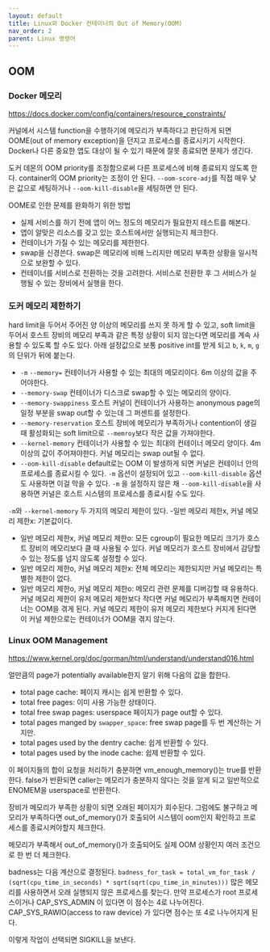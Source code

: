 ```yaml
---
layout: default
title: Linux와 Docker 컨테이너의 Out of Memory(OOM)
nav_order: 2
parent: Linux 명령어
---
```


## OOM

### Docker 메모리

https://docs.docker.com/config/containers/resource_constraints/

커널에서 시스템 function을 수행하기에 메모리가 부족하다고 판단하게 되면 OOME(out of memory exception)을 던지고 프로세스를 종료시키기 시작한다.
Docker나 다른 중요한 앱도 대상이 될 수 있기 때문에 잘못 종료되면 문제가 생긴다.

도커 데몬의 OOM priority를 조정함으로써 다른 프로세스에 비해 종료되지 않도록 한다.
container의 OOM priority는 조정이 안 된다. `--oom-score-adj`를 직접 매우 낮은 값으로 세팅하거나 `--oom-kill-disable`을 세팅하면 안 된다.

OOME로 인한 문제를 완화하기 위한 방법

- 실제 서비스를 하기 전에 앱이 어느 정도의 메모리가 필요한지 테스트를 해본다.
- 앱이 알맞은 리소스를 갖고 있는 호스트에서만 실행되는지 체크한다.
- 컨테이너가 가질 수 있는 메모리를 제한한다.
- swap을 신경쓴다. swap은 메모리에 비해 느리지만 메모리 부족한 상황을 일시적으로 보완할 수 있다.
- 컨테이너를 서비스로 전환하는 것을 고려한다. 서비스로 전환한 후 그 서비스가 실행될 수 있는 장비에서 실행을 한다.

### 도커 메모리 제한하기

hard limit을 두어서 주어진 양 이상의 메모리를 쓰지 못 하게 할 수 있고, soft limit을 두어서 호스트 장비의 메모리 부족과 같은 특정 상황이 되지 않는다면 메모리를 계속 사용할 수 있도록 할 수도 있다.
아래 설정값으로 보통 positive int를 받게 되고 `b`, `k`, `m`, `g`의 단위가 뒤에 붙는다.

- `-m` `--memory=`
  컨테이너가 사용할 수 있는 최대의 메모리이다. 6m 이상의 값을 주어야한다.
- `--memory-swap`
  컨테이너가 디스크로 swap할 수 있는 메모리의 양이다.
- `--memory-swappiness`
  호스트 커널이 컨테이너가 사용하는 anonymous page의 일정 부분을 swap out할 수 있는데 그 퍼센트를 설정한다.
- `--memory-reservation`
  호스트 장비에 메모리가 부족하거나 contention이 생길 때 활성화되는 soft limit으로 `--memroy`보다 작은 값을 가져야한다.
- `--kernel-memory`
  컨테이너가 사용할 수 있는 최대의 컨테이너 메모리 양이다. 4m 이상의 값이 주어져야한다. 커널 메모리는 swap out될 수 없다.
- `--oom-kill-disable`
  default로는 OOM 이 발생하게 되면 커널은 컨테이너 안의 프로세스를 종료시킬 수 있다. `-m` 옵션이 설정되어 있고 `--oom-kill-disable` 옵션도 사용하면 이걸 막을 수 있다. `-m` 을 설정하지 않은 채 `--oom-kill-disable`을 사용하면 커널은 호스트 시스템의 프로세스를 종료시킬 수도 있다.

`-m`와 `--kernel-memory` 두 가지의 메모리 제한이 있다. -일반 메모리 제한x, 커널 메모리 제한x: 기본값이다.

- 일반 메모리 제한x, 커널 메모리 제한o: 모든 cgroup이 필요한 메모리 크기가 호스트 장비의 메모리보다 클 때 사용될 수 있다. 커널 메모리가 호스트 장비에서 감당할 수 있는 정도를 넘지 않도록 설정할 수 있다.
- 일반 메모리 제한o, 커널 메모리 제한x: 전체 메모리는 제한되지만 커널 메모리는 특별한 제한이 없다.
- 일반 메모리 제한o, 커널 메모리 제한o: 메모리 관련 문제를 디버깅할 때 유용하다. 커널 메모리 제한이 유저 메모리 제한보다 작다면 커널 메모리가 부족해지면 컨테이너는 OOM을 겪게 된다. 커널 메모리 제한이 유저 메모리 제한보다 커지게 된다면 이 커널 제한으로는 컨테이너가 OOM을 겪지 않는다.

### Linux OOM Management

https://www.kernel.org/doc/gorman/html/understand/understand016.html

얼만큼의 page가 potentially available한지 알기 위해 다음의 값을 합한다.

- total page cache: 페이지 캐시는 쉽게 반환할 수 있다.
- total free pages: 이미 사용 가능한 상태이다.
- total free swap pages: userspace 페이지가 page out할 수 있다.
- total pages manged by `swapper_space`: free swap page를 두 번 계산하는 거지만.
- total pages used by the dentry cache: 쉽게 반환할 수 있다.
- total pages used by the inode cache: 쉽제 반환할 수 있다.

이 페이지들의 합이 요청을 처리하기 충분하면 vm_enough_memory()는 true를 반환한다.
false가 반환되면 caller는 메모리가 충분하지 않다는 것을 알게 되고 일반적으로 ENOMEM을 userspace로 반환한다.

장비가 메모리가 부족한 상황이 되면 오래된 페이지가 회수된다. 그럼에도 불구하고 메모리가 부족하다면 out_of_memory()가 호출되어 시스템이 oom인지 확인하고 프로세스를 종료시켜야할지 체크한다.

메모리가 부족해서 out_of_memory()가 호출되어도 실제 OOM 상황인지 여러 조건으로 한 번 더 체크한다.

badness는 다음 계산으로 결정된다.
`badness_for_task = total_vm_for_task / (sqrt(cpu_time_in_seconds) * sqrt(sqrt(cpu_time_in_minutes)))`
많은 메모리를 사용하면서 오래 실행되지 않은 프로세스를 찾는다. 만약 프로세스가 root 프로세스이거나 CAP_SYS_ADMIN 이 있다면 이 점수는 4로 나누어진다. CAP_SYS_RAWIO(access to raw device) 가 있다면 점수는 또 4로 나누어지게 된다.

이렇게 작업이 선택되면 SIGKILL을 보낸다.
